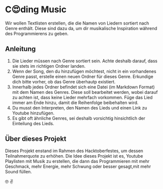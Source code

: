 # C:heart_eyes:ding Music

Wir wollen Textlisten erstellen, die die Namen von Liedern sortiert nach Genre enthält. Diese sind dazu da, um dir musikalische Inspiration während des Programmierens zu geben.

## Anleitung

1. Die Lieder müssen nach Genre sortiert sein. Achte deshalb darauf, dass sie stets im richtigen Ordner landen.
2. Wenn der Song, den du hinzufügen möchtest, nicht in ein vorhandenes Genre passt, erstelle einen neuen Ordner für dieses Genre. Erkundige dich bitte vorher, ob das Genre überhautp existiert.
3. Innerhalb jedes Ordner befindet sich eine Datei (im Markdown Format) mit dem Namen des Genres. Diese soll bearbeitet werden, wobei darauf zu achten ist, dass keine Lieder mehrfach vorkommen. Füge das Lied immer am Ende hinzu, damit die Reihenfolge beibehalten wird.
4. Du musst den Interpreten, den Namen des Lieds und einen Link zu Youtube hinzufügen.
5. Es gibt oft ähnliche Genres, sei deshalb vorsichtig hinsichtlich der Einteilung des Lieds.

## Über dieses Projekt

Dieses Projekt enstand im Rahmen des Hacktoberfestes, um dessen Teilnahmerquote zu erhöhen. Die Idee dieses Projekt ist es, Youtube Playlisten mit Musik zu erstellen, die dann das Programmieren mit mehr Geschmack, mehr Energie, mehr Schwung oder besser gesagt,mit mehr Sound füllen.

:nerd_face: :v:
